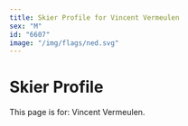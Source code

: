 ```yaml
---
title: Skier Profile for Vincent Vermeulen
sex: "M"
id: "6607"
image: "/img/flags/ned.svg" 
---
```


# Skier Profile

This page is for: Vincent Vermeulen.
    